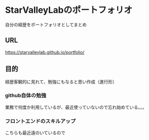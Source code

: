 # StarValleyLabのポートフォリオ
自分の経歴をポートフォリオとしてまとめ

## URL
https://starvalleylab.github.io/portfolio/

## 目的
経歴客観的に見れて、勉強にもなると思い作成（進行形）

### github自体の勉強
業務で何度か利用しているが、最近使っていないので忘れ始めている。。。

### フロントエンドのスキルアップ
こちらも最近遠のいているので
